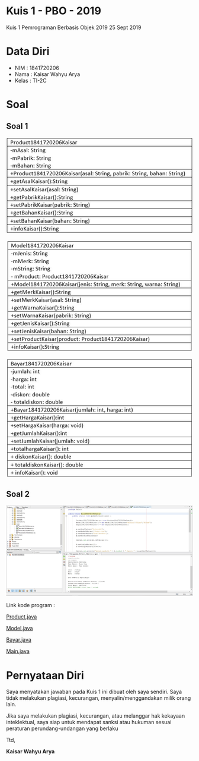 # Kuis 1 - PBO - 2019

Kuis 1
Pemrograman Berbasis Objek 2019
25 Sept 2019

# Data Diri
* NIM   : 1841720206
* Nama  : Kaisar Wahyu Arya
* Kelas : TI-2C

# Soal
## Soal 1

![Screenshot](img/Screenshot_1.1.jpg)

![Screenshot](img/Screenshot_1.2.jpg)

![Screenshot](img/Screenshot_1.3.jpg)


## Soal 2

![Screenshot](img/Screenshot_2.jpg)

Link kode program :

[Product.java](../../src/5_Kuis_I/Product1841720206Kaisar.java)

[Model.java](../../src/5_Kuis_I/Model1841720206Kaisar.java)

[Bayar.java](../../src/5_Kuis_I/Bayar1841720206Kaisar.java)

[Main.java](../../src/5_Kuis_I/Main1841720206Kaisar.java)

# Pernyataan Diri
Saya menyatakan jawaban pada Kuis 1 ini dibuat oleh saya sendiri. Saya tidak melakukan plagiasi, kecurangan, menyalin/menggandakan milik orang lain.

Jika saya melakukan plagiasi, kecurangan, atau melanggar hak kekayaan inteklektual, saya siap untuk mendapat sanksi atau hukuman sesuai peraturan perundang-undangan yang berlaku

Ttd,

**Kaisar Wahyu Arya**